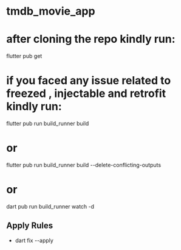 # tmdb_movie_app


# after cloning the repo kindly run: 
flutter pub get


# if you faced any issue related to freezed , injectable and retrofit kindly run:
flutter pub run build_runner build
# or
flutter pub run build_runner build --delete-conflicting-outputs
# or
dart pub run build_runner watch -d

## Apply Rules
- dart fix --apply      

